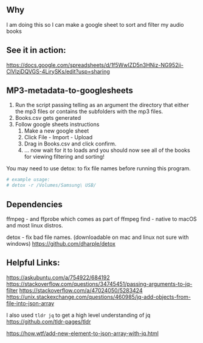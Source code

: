 ## Why
I am doing this so I can make a google sheet to sort and filter my audio books

## See it in action: 
https://docs.google.com/spreadsheets/d/1f5WwIZD5n3HNiz-NG952ji-ClVlzjDQVGS-4LirySKs/edit?usp=sharing

## MP3-metadata-to-googlesheets
1. Run the script passing telling as an argument the directory that either the mp3 files or contains the subfolders with the mp3 files.
2. Books.csv gets generated
3. Follow google sheets instructions
    1. Make a new google sheet
    2. Click File - Import - Upload
    3. Drag in Books.csv and click confirm.
    4. ... now wait for it to loads and you should now see all of the books for viewing filtering and sorting!

You may need to use detox: to fix file names before running this program.
```bash
# example usage:
# detox -r /Volumes/Samsung\ USB/
```

## Dependencies
ffmpeg - and ffprobe which comes as part of ffmpeg
find - native to macOS and most linux distros.

detox - fix bad file names. (downloadable on mac and linux not sure with windows)
https://github.com/dharple/detox

## Helpful Links:
https://askubuntu.com/a/754922/684192
https://stackoverflow.com/questions/34745451/passing-arguments-to-jq-filter
https://stackoverflow.com/a/47024050/5283424
https://unix.stackexchange.com/questions/460985/jq-add-objects-from-file-into-json-array

I also used `tldr jq` to get a high level understanding of jq  
https://github.com/tldr-pages/tldr

https://how.wtf/add-new-element-to-json-array-with-jq.html
